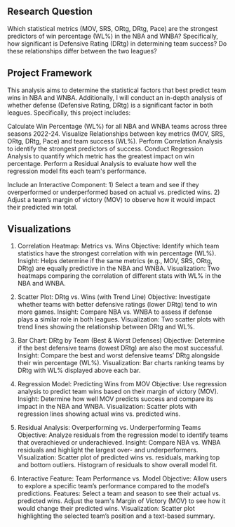 ## Research Question
Which statistical metrics (MOV, SRS, ORtg, DRtg, Pace) are the strongest predictors of win percentage (WL%) in the NBA and WNBA? Specifically, how significant is Defensive Rating (DRtg) in determining team success? Do these relationships differ between the two leagues?

## Project Framework
This analysis aims to determine the statistical factors that best predict team wins in NBA and WNBA. Additionally, I will conduct an in-depth analysis of whether defense (Defensive Rating, DRtg) is a significant factor in both leagues. Specifically, this project includes:

Calculate Win Percentage (WL%) for all NBA and WNBA teams across three seasons 2022-24.
Visualize Relationships between key metrics (MOV, SRS, ORtg, DRtg, Pace) and team success (WL%).
Perform Correlation Analysis to identify the strongest predictors of success.
Conduct Regression Analysis to quantify which metric has the greatest impact on win percentage.
Perform a Residual Analysis to evaluate how well the regression model fits each team's performance.

Include an Interactive Component: 1) Select a team and see if they overperformed or underperformed based on actual vs. predicted wins. 2) Adjust a team’s margin of victory (MOV) to observe how it would impact their predicted win total.

## Visualizations
1) Correlation Heatmap: Metrics vs. Wins
   Objective: Identify which team statistics have the strongest correlation with win percentage (WL%).
   Insight: Helps determine if the same metrics (e.g., MOV, SRS, ORtg, DRtg) are equally predictive in the       NBA and WNBA.
   Visualization: Two heatmaps comparing the correlation of different stats with WL% in the NBA and WNBA.
   
2) Scatter Plot: DRtg vs. Wins (with Trend Line)
   Objective: Investigate whether teams with better defensive ratings (lower DRtg) tend to win more games.
   Insight: Compare NBA vs. WNBA to assess if defense plays a similar role in both leagues.
   Visualization: Two scatter plots with trend lines showing the relationship between DRtg and WL%.
   
3) Bar Chart: DRtg by Team (Best & Worst Defenses)
   Objective: Determine if the best defensive teams (lowest DRtg) are also the most successful.
   Insight: Compare the best and worst defensive teams’ DRtg alongside their win percentage (WL%).
   Visualization: Bar charts ranking teams by DRtg with WL% displayed above each bar.
   
4) Regression Model: Predicting Wins from MOV
   Objective: Use regression analysis to predict team wins based on their margin of victory (MOV).
   Insight: Determine how well MOV predicts success and compare its impact in the NBA and WNBA.
   Visualization: Scatter plots with regression lines showing actual wins vs. predicted wins.

5) Residual Analysis: Overperforming vs. Underperforming Teams
   Objective: Analyze residuals from the regression model to identify teams that overachieved or                            underachieved.
   Insight: Compare NBA vs. WNBA residuals and highlight the largest over- and underperformers.
   Visualization:
            Scatter plot of predicted wins vs. residuals, marking top and bottom outliers.
            Histogram of residuals to show overall model fit.
   
6) Interactive Feature: Team Performance vs. Model
   Objective: Allow users to explore a specific team’s performance compared to the model’s predictions.
   Features: Select a team and season to see their actual vs. predicted wins.
             Adjust the team's Margin of Victory (MOV) to see how it would change their predicted wins.
   Visualization: Scatter plot highlighting the selected team’s position and a text-based summary.

